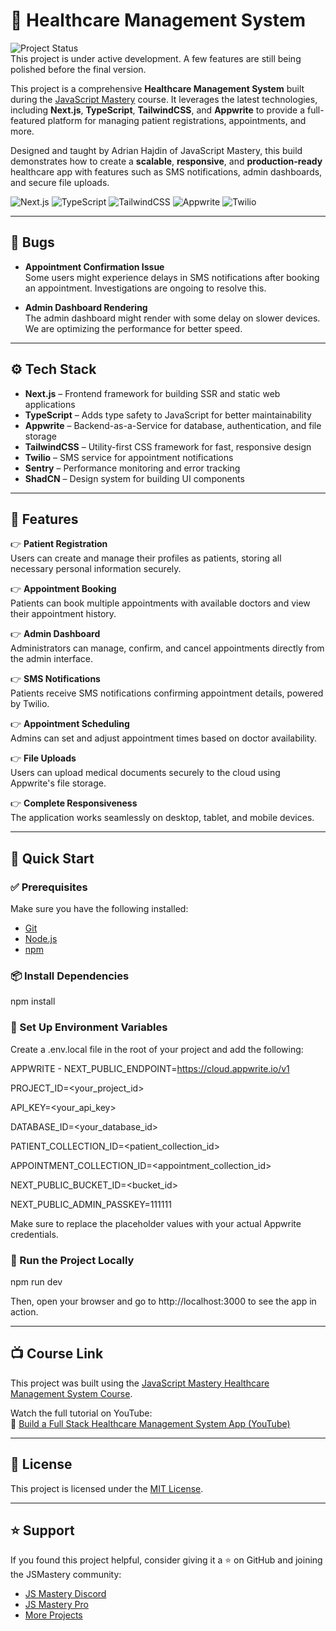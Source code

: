 # 🏥 Healthcare Management System

![Project Status](https://img.shields.io/badge/status-in%20progress-yellow)  
This project is under active development. A few features are still being polished before the final version.

This project is a comprehensive **Healthcare Management System** built during the [JavaScript Mastery](https://jsmastery.pro/) course. It leverages the latest technologies, including **Next.js**, **TypeScript**, **TailwindCSS**, and **Appwrite** to provide a full-featured platform for managing patient registrations, appointments, and more.

Designed and taught by Adrian Hajdin of JavaScript Mastery, this build demonstrates how to create a **scalable**, **responsive**, and **production-ready** healthcare app with features such as SMS notifications, admin dashboards, and secure file uploads.

![Next.js](https://img.shields.io/badge/-Next.js-000000?style=flat-square&logo=next.js&logoColor=white) ![TypeScript](https://img.shields.io/badge/-TypeScript-3178C6?style=flat-square&logo=typescript&logoColor=white) ![TailwindCSS](https://img.shields.io/badge/-TailwindCSS-38B2AC?style=flat-square&logo=tailwind-css&logoColor=white) ![Appwrite](https://img.shields.io/badge/-Appwrite-01a9d9?style=flat-square&logo=appwrite&logoColor=white) ![Twilio](https://img.shields.io/badge/-Twilio-FF5C8D?style=flat-square&logo=twilio&logoColor=white)

---

## 🐛 Bugs

- **Appointment Confirmation Issue**  
  Some users might experience delays in SMS notifications after booking an appointment. Investigations are ongoing to resolve this.

- **Admin Dashboard Rendering**  
  The admin dashboard might render with some delay on slower devices. We are optimizing the performance for better speed.

---

## ⚙️ Tech Stack

- **Next.js** – Frontend framework for building SSR and static web applications
- **TypeScript** – Adds type safety to JavaScript for better maintainability
- **Appwrite** – Backend-as-a-Service for database, authentication, and file storage
- **TailwindCSS** – Utility-first CSS framework for fast, responsive design
- **Twilio** – SMS service for appointment notifications
- **Sentry** – Performance monitoring and error tracking
- **ShadCN** – Design system for building UI components

---

## 🔋 Features

👉 **Patient Registration**  
Users can create and manage their profiles as patients, storing all necessary personal information securely.

👉 **Appointment Booking**  
Patients can book multiple appointments with available doctors and view their appointment history.

👉 **Admin Dashboard**  
Administrators can manage, confirm, and cancel appointments directly from the admin interface.

👉 **SMS Notifications**  
Patients receive SMS notifications confirming appointment details, powered by Twilio.

👉 **Appointment Scheduling**  
Admins can set and adjust appointment times based on doctor availability.

👉 **File Uploads**  
Users can upload medical documents securely to the cloud using Appwrite's file storage.

👉 **Complete Responsiveness**  
The application works seamlessly on desktop, tablet, and mobile devices.

---

## 🤸 Quick Start

### ✅ Prerequisites

Make sure you have the following installed:

- [Git](https://git-scm.com/)
- [Node.js](https://nodejs.org/)
- [npm](https://www.npmjs.com/)

### 📦 Install Dependencies

npm install

### 🔐 Set Up Environment Variables

Create a .env.local file in the root of your project and add the following:

APPWRITE - 
NEXT_PUBLIC_ENDPOINT=https://cloud.appwrite.io/v1

PROJECT_ID=<your_project_id>

API_KEY=<your_api_key>

DATABASE_ID=<your_database_id>

PATIENT_COLLECTION_ID=<patient_collection_id>

APPOINTMENT_COLLECTION_ID=<appointment_collection_id>

NEXT_PUBLIC_BUCKET_ID=<bucket_id>

NEXT_PUBLIC_ADMIN_PASSKEY=111111

Make sure to replace the placeholder values with your actual Appwrite credentials.

### 🚀 Run the Project Locally

npm run dev

Then, open your browser and go to http://localhost:3000 to see the app in action.

---

## 📺 Course Link

This project was built using the [JavaScript Mastery Healthcare Management System Course](https://jsm.dev/healthcare-kit).  

Watch the full tutorial on YouTube:  
🔗 [Build a Full Stack Healthcare Management System App (YouTube)](https://www.youtube.com/watch?v=O5cmLDVTgAs)

---

## 📄 License

This project is licensed under the [MIT License](https://opensource.org/licenses/MIT).

---

## ⭐ Support

If you found this project helpful, consider giving it a ⭐ on GitHub and joining the JSMastery community:

- [JS Mastery Discord](https://discord.gg/jsmastery)
- [JS Mastery Pro](https://jsm.dev/uber-jsmpro)
- [More Projects](https://jsm.dev/uber-kit)
